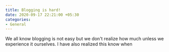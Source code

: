 ```yaml
---
title: Blogging is hard!
date: 2020-09-17 22:21:00 +05:30
categories:
- General
---
```


We all know blogging is not easy but we don't realize how much unless we experience it ourselves. I have also realized this know when 